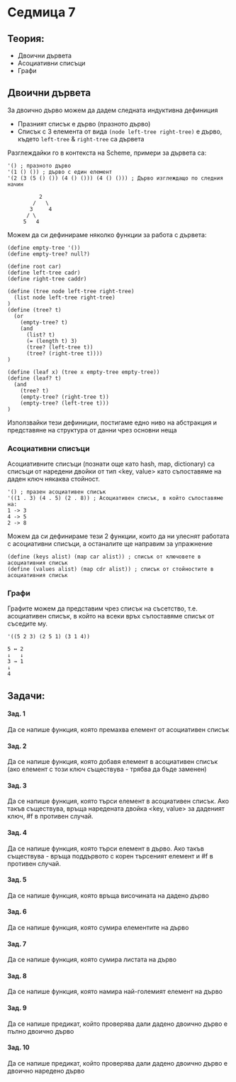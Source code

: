 Седмица 7
========

Теория:
-------
- Двоични дървета
- Асоциативни списъци
- Графи

## Двоични дървета

За двоично дърво можем да дадем следната индуктивна дефиниция
- Празният списък е дърво (празното дърво)
- Списък с 3 елемента от вида `(node left-tree right-tree)` е дърво, където `left-tree` & `right-tree` са дървета

Разглеждайки го в контекста на Scheme, примери за дървета са:
```Racket
'() ; празното дърво
'(1 () ()) ; дърво с един елемент
'(2 (3 (5 () ()) (4 () ())) (4 () ())) ; Дърво изглеждащо по следния начин

          2
        /   \
       3     4
      / \
     5   4
```

Можем да си дефинираме няколко функции за работа с дървета:

```Racket
(define empty-tree '())
(define empty-tree? null?)

(define root car)
(define left-tree cadr)
(define right-tree caddr)

(define (tree node left-tree right-tree) 
  (list node left-tree right-tree)
)
(define (tree? t)
  (or 
    (empty-tree? t)
    (and 
      (list? t)
      (= (length t) 3)
      (tree? (left-tree t))
      (tree? (right-tree t))))
) 

(define (leaf x) (tree x empty-tree empty-tree))
(define (leaf? t) 
  (and 
    (tree? t) 
    (empty-tree? (right-tree t)) 
    (empty-tree? (left-tree t)))
)
```

Използвайки тези дефиниции, постигаме едно ниво на абстракция и представяне на структура от данни чрез основни неща

### Асоциативни списъци
Асоциативните списъци (познати още като hash, map, dictionary) са списъци от наредени двойки от тип <key, value> като съпоставяме на даден ключ някаква стойност. 

```Racket
'() ; празен асоциативен списък
'((1 . 3) (4 . 5) (2 . 8)) ; Асоциативен списък, в който съпоставяме на:
1 -> 3
4 -> 5
2 -> 8
```

Можем да си дефинираме тези 2 функции, които да ни улеснят работата с асоциативни списъци, а останалите ще направим за упражнение

```Racket
(define (keys alist) (map car alist)) ; списък от ключовете в асоциативния списък
(define (values alist) (map cdr alist)) ; списък от стойностите в асоциативния списък
```

### Графи
Графите можем да представим чрез списък на съсетство, т.е. асоциативен списък, в който на всеки връх съпоставяме списък от съседите му.

```Racket
'((5 2 3) (2 5 1) (3 1 4))

5 ↔ 2
↓   ↓
3 → 1
↓
4
```

Задачи:
-------
#### Зад. 1
Да се напише функция, която премахва елемент от асоциативен списък

#### Зад. 2
Да се напише функция, която добавя елемент в асоциативен списък (ако елемент с този ключ съществува - трябва да бъде заменен)

#### Зад. 3
Да се напише функция, която търси елемент в асоциативен списък. Ако такъв съществува, връща наредената двойка <key, value> за даденият ключ, #f в противен случай.

#### Зад. 4
Да се напише функция, която търси елемент в дърво. Ако такъв съществува - връща поддървото с корен търсеният елемент и #f в противен случай. 

#### Зад. 5
Да се напише функция, която връща височината на дадено дърво

#### Зад. 6
Да се напише функция, която сумира елементите на дърво

#### Зад. 7
Да се напише функция, която сумира листата на дърво

#### Зад. 8
Да се напише функция, която намира най-големият елемент на дърво

#### Зад. 9 
Да се напише предикат, който проверява дали дадено двоично дърво е пълно двоично дърво

#### Зад. 10
Да се напише предикат, който проверява дали дадено двоично дърво е двоично наредено дърво

